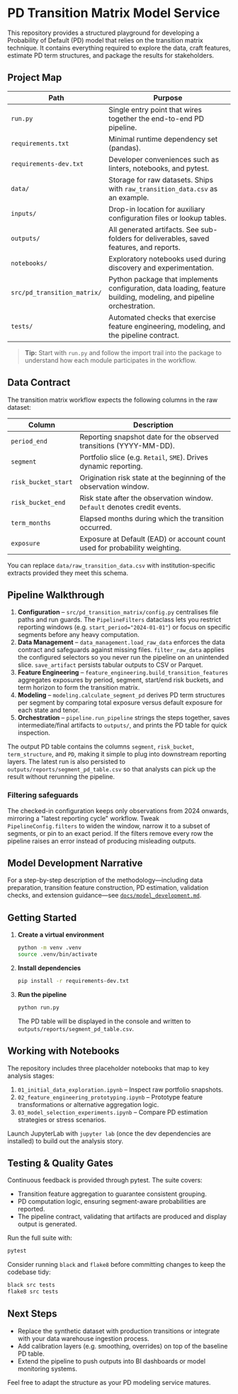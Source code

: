 # PD Transition Matrix Model Service

This repository provides a structured playground for developing a Probability of Default (PD) model that relies on the transition matrix technique.  It contains everything required to explore the data, craft features, estimate PD term structures, and package the results for stakeholders.

## Project Map

| Path | Purpose |
| --- | --- |
| `run.py` | Single entry point that wires together the end-to-end PD pipeline. |
| `requirements.txt` | Minimal runtime dependency set (pandas). |
| `requirements-dev.txt` | Developer conveniences such as linters, notebooks, and pytest. |
| `data/` | Storage for raw datasets. Ships with `raw_transition_data.csv` as an example. |
| `inputs/` | Drop-in location for auxiliary configuration files or lookup tables. |
| `outputs/` | All generated artifacts. See sub-folders for deliverables, saved features, and reports. |
| `notebooks/` | Exploratory notebooks used during discovery and experimentation. |
| `src/pd_transition_matrix/` | Python package that implements configuration, data loading, feature building, modeling, and pipeline orchestration. |
| `tests/` | Automated checks that exercise feature engineering, modeling, and the pipeline contract. |

> **Tip:** Start with `run.py` and follow the import trail into the package to understand how each module participates in the workflow.

## Data Contract

The transition matrix workflow expects the following columns in the raw dataset:

| Column | Description |
| --- | --- |
| `period_end` | Reporting snapshot date for the observed transitions (YYYY-MM-DD). |
| `segment` | Portfolio slice (e.g. `Retail`, `SME`). Drives dynamic reporting. |
| `risk_bucket_start` | Origination risk state at the beginning of the observation window. |
| `risk_bucket_end` | Risk state after the observation window. `Default` denotes credit events. |
| `term_months` | Elapsed months during which the transition occurred. |
| `exposure` | Exposure at Default (EAD) or account count used for probability weighting. |

You can replace `data/raw_transition_data.csv` with institution-specific extracts provided they meet this schema.

## Pipeline Walkthrough

1. **Configuration** – `src/pd_transition_matrix/config.py` centralises file paths and run guards. The `PipelineFilters` dataclass lets you restrict reporting windows (e.g. `start_period="2024-01-01"`) or focus on specific segments before any heavy computation.
2. **Data Management** – `data_management.load_raw_data` enforces the data contract and safeguards against missing files. `filter_raw_data` applies the configured selectors so you never run the pipeline on an unintended slice. `save_artifact` persists tabular outputs to CSV or Parquet.
3. **Feature Engineering** – `feature_engineering.build_transition_features` aggregates exposures by period, segment, start/end risk buckets, and term horizon to form the transition matrix.
4. **Modeling** – `modeling.calculate_segment_pd` derives PD term structures per segment by comparing total exposure versus default exposure for each state and tenor.
5. **Orchestration** – `pipeline.run_pipeline` strings the steps together, saves intermediate/final artifacts to `outputs/`, and prints the PD table for quick inspection.

The output PD table contains the columns `segment`, `risk_bucket`, `term_structure`, and `PD`, making it simple to plug into downstream reporting layers. The latest run is also persisted to `outputs/reports/segment_pd_table.csv` so that analysts can pick up the result without rerunning the pipeline.

### Filtering safeguards

The checked-in configuration keeps only observations from 2024 onwards, mirroring a "latest reporting cycle" workflow. Tweak `PipelineConfig.filters` to widen the window, narrow it to a subset of segments, or pin to an exact period. If the filters remove every row the pipeline raises an error instead of producing misleading outputs.

## Model Development Narrative

For a step-by-step description of the methodology—including data preparation, transition feature construction, PD estimation, validation checks, and extension guidance—see [`docs/model_development.md`](docs/model_development.md).

## Getting Started

1. **Create a virtual environment**
   ```bash
   python -m venv .venv
   source .venv/bin/activate
   ```
2. **Install dependencies**
   ```bash
   pip install -r requirements-dev.txt
   ```
3. **Run the pipeline**
   ```bash
   python run.py
   ```
   The PD table will be displayed in the console and written to `outputs/reports/segment_pd_table.csv`.

## Working with Notebooks

The repository includes three placeholder notebooks that map to key analysis stages:

1. `01_initial_data_exploration.ipynb` – Inspect raw portfolio snapshots.
2. `02_feature_engineering_prototyping.ipynb` – Prototype feature transformations or alternative aggregation logic.
3. `03_model_selection_experiments.ipynb` – Compare PD estimation strategies or stress scenarios.

Launch JupyterLab with `jupyter lab` (once the dev dependencies are installed) to build out the analysis story.

## Testing & Quality Gates

Continuous feedback is provided through pytest.  The suite covers:

- Transition feature aggregation to guarantee consistent grouping.
- PD computation logic, ensuring segment-aware probabilities are reported.
- The pipeline contract, validating that artifacts are produced and display output is generated.

Run the full suite with:

```bash
pytest
```

Consider running `black` and `flake8` before committing changes to keep the codebase tidy:

```bash
black src tests
flake8 src tests
```

## Next Steps

- Replace the synthetic dataset with production transitions or integrate with your data warehouse ingestion process.
- Add calibration layers (e.g. smoothing, overrides) on top of the baseline PD table.
- Extend the pipeline to push outputs into BI dashboards or model monitoring systems.

Feel free to adapt the structure as your PD modeling service matures.
